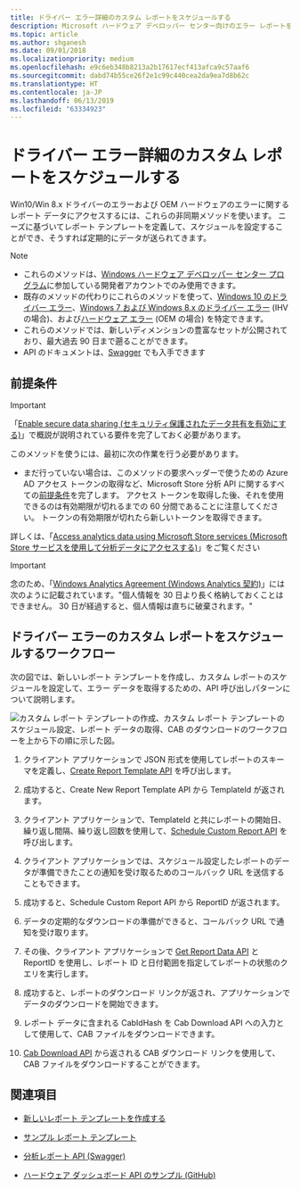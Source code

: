 ```yaml
---
title: ドライバー エラー詳細のカスタム レポートをスケジュールする
description: Microsoft ハードウェア デベロッパー センター向けのエラー レポートを作成してスケジュール設定するプロセスの概要です。
ms.topic: article
ms.author: shganesh
ms.date: 09/01/2018
ms.localizationpriority: medium
ms.openlocfilehash: e9c6eb348b8213a2b17617ecf413afca9c57aaf6
ms.sourcegitcommit: dabd74b55ce26f2e1c99c440cea2da9ea7d8b62c
ms.translationtype: HT
ms.contentlocale: ja-JP
ms.lasthandoff: 06/13/2019
ms.locfileid: "63334923"
---
```

# <a name="schedule-custom-reports-for-your-driver-failure-details"></a>ドライバー エラー詳細のカスタム レポートをスケジュールする

Win10/Win 8.x ドライバーのエラーおよび OEM ハードウェアのエラーに関するレポート データにアクセスするには、これらの非同期メソッドを使います。 ニーズに基づいてレポート テンプレートを定義して、スケジュールを設定することができ、そうすれば定期的にデータが送られてきます。

>[!NOTE]
>
> - これらのメソッドは、[Windows ハードウェア デベロッパー センター プログラム](https://msdn.microsoft.com/windows/hardware/drivers/dashboard/get-started-with-the-hardware-dashboard)に参加している開発者アカウントでのみ使用できます。
> - 既存のメソッドの代わりにこれらのメソッドを使って、[Windows 10 のドライバー エラー](https://docs.microsoft.com/windows/uwp/monetize/get-error-reporting-data-for-windows-10-drivers)、[Windows 7 および Windows 8.x のドライバー エラー](https://docs.microsoft.com/windows/uwp/monetize/get-error-reporting-data-for-windows-7-and-windows-8.x-drivers) (IHV の場合)、および[ハードウェア エラー](https://docs.microsoft.com/windows/uwp/monetize/get-oem-hardware-error-reporting-data) (OEM の場合) を特定できます。
> - これらのメソッドでは、新しいディメンションの豊富なセットが公開されており、最大過去 90 日まで遡ることができます。
> - API のドキュメントは、[Swagger](https://apidocs.microsoft.com/services/analyticsreportingapis) でも入手できます

## <a name="prerequisites"></a>前提条件

> [!IMPORTANT]
> 「[Enable secure data sharing (セキュリティ保護されたデータ共有を有効にする)](enable-secure-data-sharing.md)」で概説が説明されている要件を完了しておく必要があります。

このメソッドを使うには、最初に次の作業を行う必要があります。

- まだ行っていない場合は、このメソッドの要求ヘッダーで使うための Azure AD アクセス トークンの取得など、Microsoft Store 分析 API に関するすべての[前提条件](https://docs.microsoft.com/windows-hardware/drivers/dashboard/dashboard-api#complete-prerequisites-for-using-the-microsoft-hardware-api)を完了します。 アクセス トークンを取得した後、それを使用できるのは有効期限が切れるまでの 60 分間であることに注意してください。 トークンの有効期限が切れたら新しいトークンを取得できます。

詳しくは、「[Access analytics data using Microsoft Store services (Microsoft Store サービスを使用して分析データにアクセスする)](https://docs.microsoft.com/windows/uwp/monetize/access-analytics-data-using-windows-store-services)」をご覧ください

> [!IMPORTANT]
> 念のため、「[Windows Analytics Agreement (Windows Analytics 契約)](https://go.microsoft.com/fwlink/?linkid=866941)」には次のように記載されています。"個人情報を 30 日より長く格納しておくことはできません。 30 日が経過すると、個人情報は直ちに破棄されます。"

## <a name="workflow-to-schedule-custom-reports-for-driver-failure"></a>ドライバー エラーのカスタム レポートをスケジュールするワークフロー

次の図では、新しいレポート テンプレートを作成し、カスタム レポートのスケジュールを設定して、エラー データを取得するための、API 呼び出しパターンについて説明します。

![カスタム レポート テンプレートの作成、カスタム レポート テンプレートのスケジュール設定、レポート データの取得、CAB のダウンロードのワークフローを上から下の順に示した図。](./images/async-api-flow.png)

1. クライアント アプリケーションで JSON 形式を使用してレポートのスキーマを定義し、[Create Report Template API](create-a-new-report-template.md) を呼び出します。

2. 成功すると、Create New Report Template API から TemplateId が返されます。

3. クライアント アプリケーションで、TemplateId と共にレポートの開始日、繰り返し間隔、繰り返し回数を使用して、[Schedule Custom Report API](schedule-a-new-report.md) を呼び出します。

4. クライアント アプリケーションでは、スケジュール設定したレポートのデータが準備できたことの通知を受け取るためのコールバック URL を送信することもできます。

5. 成功すると、Schedule Custom Report API から ReportID が返されます。

6. データの定期的なダウンロードの準備ができると、コールバック URL で通知を受け取ります。

7. その後、クライアント アプリケーションで [Get Report Data API](get-report-data.md) と ReportID を使用し、レポート ID と日付範囲を指定してレポートの状態のクエリを実行します。

8. 成功すると、レポートのダウンロード リンクが返され、アプリケーションでデータのダウンロードを開始できます。

9. レポート データに含まれる CabIdHash を Cab Download API への入力として使用して、CAB ファイルをダウンロードできます。

10. [Cab Download API](download-failure-cabs.md) から返される CAB ダウンロード リンクを使用して、CAB ファイルをダウンロードすることができます。

## <a name="see-also"></a>関連項目

- [新しいレポート テンプレートを作成する](create-a-new-report-template.md)

- [サンプル レポート テンプレート](sample-report-templates.md)

- [分析レポート API (Swagger)](https://apidocs.microsoft.com/services/analyticsreportingapis)

- [ハードウェア ダッシュボード API のサンプル (GitHub)](https://aka.ms/hpc_async_api_samples)
